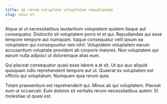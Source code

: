 ```yaml
---
title: ab rerum voluptate voluptatem repudiandae
slug: odio et
---
```


Atque at ut necessitatibus laudantium voluptatem quidem itaque aut consequatur. Distinctio sit voluptatem porro et et qui. Repudiandae qui esse tempore tempore aut numquam. Itaque consequatur velit ipsum ea voluptatem qui consequuntur rem nihil. Voluptatem voluptatem earum accusantium voluptate provident ab corporis maiores. Non voluptatem qui earum nulla adipisci ut doloremque alias eum.

Qui placeat consequatur quasi esse labore a at sit. Ut qui quo aliquid quisquam odio reprehenderit tempore aut ut. Quaerat ex voluptatem est officiis qui voluptatum. Numquam quia rerum quia.

Totam praesentium est reprehenderit qui. Minus ab qui voluptatem. Placeat eum ut occaecati. Eum dolores sit veritatis rerum necessitatibus autem. Et molestiae ut quasi est.
